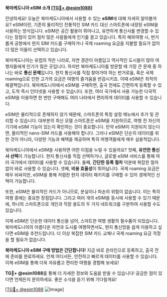 **북마케도니아 eSIM 소개 [[TG💪+ @esim1088](https://t.me/s/esim1088)]**

안녕하세요! 오늘은 북마케도니아에서 사용할 수 있는 **eSIM**에 대해 자세히 알아볼까요? eSIM이란, 기존의 물리적인 전통적인 SIM 카드 대신 스마트폰에 내장된 eSIM을 사용하는 방식입니다. eSIM은 공간 활용이 뛰어나고, 유연하게 통신사를 변경할 수 있다는 장점이 있어 점차 많은 사람들에게 인기를 끌고 있습니다. 특히 해외여행 시, 번거롭게 공항에서 현지 SIM 카드를 구매하거나 국제 roaming 요금을 지불할 필요가 없어 더 많은 이들이 선택하고 있습니다.

북마케도니아는 유럽의 작은 나라로, 자연 경관이 아름답고 역사적인 도시들이 많아 여행자들에게 인기가 많은 곳입니다. 하지만 북마케도니아를 방문할 때 가장 큰 문제 중 하나는 바로 **통신 문제**입니다. 현지 통신사를 직접 찾아가야 하는 번거로움, 혹은 국제 roaming으로 인한 고가의 요금은 여행의 즐거움을 반감시키죠. 이때 eSIM은 최적의 해결책입니다. 북마케도니아에서 eSIM을 구매하면, 출국 전에도 간편하게 등록할 수 있고, 도착 즉시 인터넷을 사용할 수 있습니다. 또한, 여러 국가에서 사용 가능한 다국적 eSIM을 이용하면 한 번만 구매해도 여러 나라에서 편리하게 데이터를 사용할 수 있습니다.

eSIM은 물리적으로 존재하지 않기 때문에, 스마트폰의 특정 설정 메뉴에서 추가 및 관리할 수 있습니다. 대부분의 최신 모델 스마트폰은 eSIM을 지원하므로, 여행 전 자신의 기기에 eSIM 기능이 있는지 확인하는 것이 중요합니다. 만약 eSIM이 지원되지 않는다면, 물리적인 nano-SIM 카드를 사용해야 합니다. 그러나 eSIM은 단순히 데이터를 위한 것이 아니라, 다양한 기능과 혜택을 제공하며 특히 여행객들에게 매우 실용적입니다.

북마케도니아에서 eSIM을 사용하면 어떤 이점을 누릴 수 있을까요? 첫째, **유연한 통신사 선택**이 가능합니다. 현지 통신사를 직접 선택하거나, 글로벌 eSIM 서비스를 통해 여러 국가에서 데이터를 사용할 수 있습니다. 둘째, **간단한 등록 절차** 덕분에 복잡한 절차 없이 바로 사용할 수 있습니다. 셋째, **비용 효율성**이 뛰어납니다. 국제 roaming 요금은 매우 비싸지만, eSIM을 통해 저렴한 현지 데이터 패키지를 구매할 수 있어 경제적인 선택이 가능합니다.

또한, eSIM은 물리적인 카드가 아니므로, 분실이나 파손의 위험이 없습니다. 이는 특히 여행 중에는 중요한 장점입니다. 그리고 여러 개의 eSIM을 동시에 사용할 수 있기 때문에, 하나의 스마트폰으로 개인과 직장 용도의 두 가지 네트워크를 구분하여 사용할 수도 있습니다.

이제 eSIM은 단순한 데이터 통신을 넘어, 스마트한 여행 생활의 필수품이 되었습니다. 북마케도니아의 아름다운 자연과 도시를 여행하면서도, 현지 통신망을 쉽게 이용하고 싶다면 eSIM을 추천드립니다. 더 이상 복잡한 SIM 카드 교체나 국제 roaming 요금 걱정을 할 필요가 없습니다.

**북마케도니아 eSIM 구매 방법은 간단합니다!** 지금 바로 온라인으로 등록하고, 출국 전에 준비를 완료하세요. 언제 어디서든, 안전하고 빠르게 데이터를 사용할 수 있습니다. 이제 eSIM을 통해 더욱 자유롭고 편리한 여행을 경험해 보세요!

**TG💪+ @esim1088**를 통해 더 자세한 정보와 도움을 받을 수 있습니다! 궁금한 점이 있다면 언제든지 문의하세요. 좋은 소식을 듣기 위해 기다릴게요!

[[TG💪+ @esim1088](https://t.me/s/esim1088) ![Image](https://i.postimg.cc/Y0z9fWf4/image.png)]